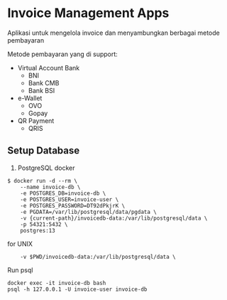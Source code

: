 # Invoice Management Apps #

Aplikasi untuk mengelola invoice dan menyambungkan berbagai metode pembayaran

Metode pembayaran yang di support:

* Virtual Account Bank
  * BNI
  * Bank CMB
  * Bank BSI
* e-Wallet
  * OVO
  * Gopay
* QR Payment
  * QRIS

## Setup Database

1. PostgreSQL docker
  ```
  $ docker run -d --rm \
      --name invoice-db \
      -e POSTGRES_DB=invoice-db \
      -e POSTGRES_USER=invoice-user \
      -e POSTGRES_PASSWORD=DT92dPkjrK \
      -e PGDATA=/var/lib/postgresql/data/pgdata \
      -v {current-path}/invoicedb-data:/var/lib/postgresql/data \
      -p 54321:5432 \
      postgres:13
  ```

for UNIX
  ```
      -v $PWD/invoicedb-data:/var/lib/postgresql/data \
  ```

Run psql

  ```
  docker exec -it invoice-db bash
  psql -h 127.0.0.1 -U invoice-user invoice-db
  ```
